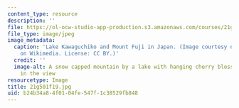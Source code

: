 ```yaml
---
content_type: resource
description: ''
file: https://ol-ocw-studio-app-production.s3.amazonaws.com/courses/21g-501-japanese-i-fall-2019/b24b34a84f0104fe547f1c38529fb848_21g501f19.jpg
file_type: image/jpeg
image_metadata:
  caption: 'Lake Kawaguchiko and Mount Fuji in Japan. (Image courtesy of [Midori](https://commons.wikimedia.org/wiki/File:Lake_Kawaguchiko_Sakura_Mount_Fuji_3.JPG)
    on Wikimedia. License: CC BY.)'
  credit: ''
  image-alt: A snow capped mountain by a lake with hanging cherry blossom branches
    in the view
resourcetype: Image
title: 21g501f19.jpg
uid: b24b34a8-4f01-04fe-547f-1c38529fb848
---
```

